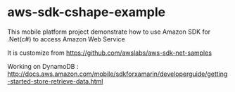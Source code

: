 # aws-sdk-cshape-example
This mobile platform project demonstrate how to use Amazon SDK for .Net(c#) to access Amazon Web Service  

It is customize from  https://github.com/awslabs/aws-sdk-net-samples


Working on DynamoDB :
http://docs.aws.amazon.com/mobile/sdkforxamarin/developerguide/getting-started-store-retrieve-data.html
